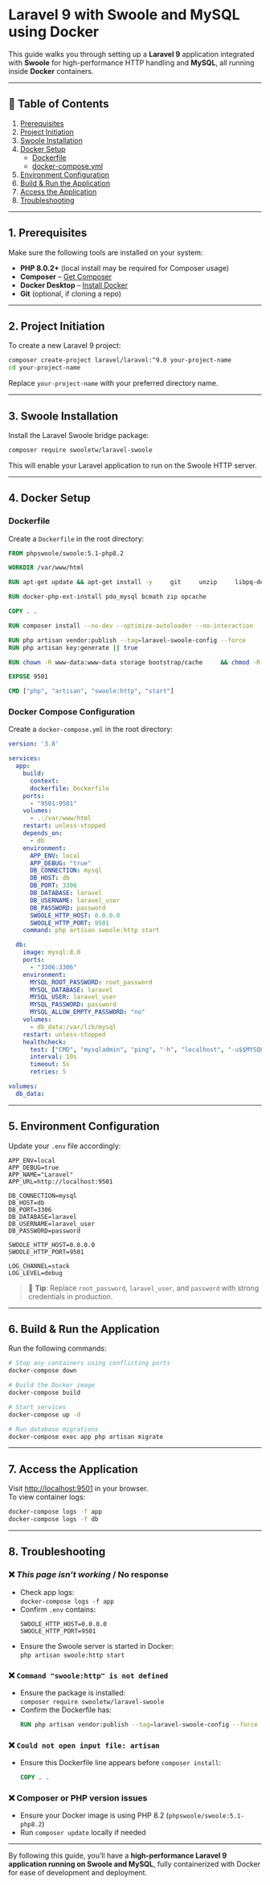 # Laravel 9 with Swoole and MySQL using Docker

This guide walks you through setting up a **Laravel 9** application integrated with **Swoole** for high-performance HTTP handling and **MySQL**, all running inside **Docker** containers.

---

## 📑 Table of Contents

1. [Prerequisites](#1-prerequisites)  
2. [Project Initiation](#2-project-initiation)  
3. [Swoole Installation](#3-swoole-installation)  
4. [Docker Setup](#4-docker-setup)  
   - [Dockerfile](#dockerfile)  
   - [docker-compose.yml](#docker-compose-configuration)  
5. [Environment Configuration](#5-environment-configuration)  
6. [Build & Run the Application](#6-build--run-the-application)  
7. [Access the Application](#7-access-the-application)  
8. [Troubleshooting](#8-troubleshooting)

---

## 1. Prerequisites

Make sure the following tools are installed on your system:

- **PHP 8.0.2+** (local install may be required for Composer usage)  
- **Composer** – [Get Composer](https://getcomposer.org/download/)  
- **Docker Desktop** – [Install Docker](https://www.docker.com/products/docker-desktop/)  
- **Git** (optional, if cloning a repo)

---

## 2. Project Initiation

To create a new Laravel 9 project:

```bash
composer create-project laravel/laravel:^9.0 your-project-name
cd your-project-name
```

Replace `your-project-name` with your preferred directory name.

---

## 3. Swoole Installation

Install the Laravel Swoole bridge package:

```bash
composer require swooletw/laravel-swoole
```

This will enable your Laravel application to run on the Swoole HTTP server.

---

## 4. Docker Setup

### Dockerfile

Create a `Dockerfile` in the root directory:

```Dockerfile
FROM phpswoole/swoole:5.1-php8.2

WORKDIR /var/www/html

RUN apt-get update && apt-get install -y     git     unzip     libpq-dev     libzip-dev     && rm -rf /var/lib/apt/lists/*

RUN docker-php-ext-install pdo_mysql bcmath zip opcache

COPY . .

RUN composer install --no-dev --optimize-autoloader --no-interaction

RUN php artisan vendor:publish --tag=laravel-swoole-config --force
RUN php artisan key:generate || true

RUN chown -R www-data:www-data storage bootstrap/cache     && chmod -R 775 storage bootstrap/cache

EXPOSE 9501

CMD ["php", "artisan", "swoole:http", "start"]
```

### Docker Compose Configuration

Create a `docker-compose.yml` in the root directory:

```yaml
version: '3.8'

services:
  app:
    build:
      context: .
      dockerfile: Dockerfile
    ports:
      - "9501:9501"
    volumes:
      - .:/var/www/html
    restart: unless-stopped
    depends_on:
      - db
    environment:
      APP_ENV: local
      APP_DEBUG: "true"
      DB_CONNECTION: mysql
      DB_HOST: db
      DB_PORT: 3306
      DB_DATABASE: laravel
      DB_USERNAME: laravel_user
      DB_PASSWORD: password
      SWOOLE_HTTP_HOST: 0.0.0.0
      SWOOLE_HTTP_PORT: 9501
    command: php artisan swoole:http start

  db:
    image: mysql:8.0
    ports:
      - "3306:3306"
    environment:
      MYSQL_ROOT_PASSWORD: root_password
      MYSQL_DATABASE: laravel
      MYSQL_USER: laravel_user
      MYSQL_PASSWORD: password
      MYSQL_ALLOW_EMPTY_PASSWORD: "no"
    volumes:
      - db_data:/var/lib/mysql
    restart: unless-stopped
    healthcheck:
      test: ["CMD", "mysqladmin", "ping", "-h", "localhost", "-u$$MYSQL_USER", "-p$$MYSQL_PASSWORD"]
      interval: 10s
      timeout: 5s
      retries: 5

volumes:
  db_data:
```

---

## 5. Environment Configuration

Update your `.env` file accordingly:

```env
APP_ENV=local
APP_DEBUG=true
APP_NAME="Laravel"
APP_URL=http://localhost:9501

DB_CONNECTION=mysql
DB_HOST=db
DB_PORT=3306
DB_DATABASE=laravel
DB_USERNAME=laravel_user
DB_PASSWORD=password

SWOOLE_HTTP_HOST=0.0.0.0
SWOOLE_HTTP_PORT=9501

LOG_CHANNEL=stack
LOG_LEVEL=debug
```

> 🔐 **Tip**: Replace `root_password`, `laravel_user`, and `password` with strong credentials in production.

---

## 6. Build & Run the Application

Run the following commands:

```bash
# Stop any containers using conflicting ports
docker-compose down

# Build the Docker image
docker-compose build

# Start services
docker-compose up -d

# Run database migrations
docker-compose exec app php artisan migrate
```

---

## 7. Access the Application

Visit [http://localhost:9501](http://localhost:9501) in your browser.  
To view container logs:

```bash
docker-compose logs -f app
docker-compose logs -f db
```

---

## 8. Troubleshooting

### ❌ _This page isn’t working_ / No response

- Check app logs:  
  `docker-compose logs -f app`
- Confirm `.env` contains:
  ```env
  SWOOLE_HTTP_HOST=0.0.0.0
  SWOOLE_HTTP_PORT=9501
  ```
- Ensure the Swoole server is started in Docker:  
  `php artisan swoole:http start`

### ❌ `Command "swoole:http" is not defined`

- Ensure the package is installed:  
  `composer require swooletw/laravel-swoole`
- Confirm the Dockerfile has:
  ```Dockerfile
  RUN php artisan vendor:publish --tag=laravel-swoole-config --force
  ```

### ❌ `Could not open input file: artisan`

- Ensure this Dockerfile line appears before `composer install`:
  ```Dockerfile
  COPY . .
  ```

### ❌ Composer or PHP version issues

- Ensure your Docker image is using PHP 8.2 (`phpswoole/swoole:5.1-php8.2`)
- Run `composer update` locally if needed

---

By following this guide, you’ll have a **high-performance Laravel 9 application running on Swoole and MySQL**, fully containerized with Docker for ease of development and deployment.